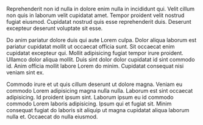 Reprehenderit non id nulla in dolore enim nulla in incididunt qui. Velit cillum non quis in laborum velit cupidatat amet. Tempor proident velit nostrud fugiat eiusmod. Cupidatat nostrud quis esse reprehenderit duis. Deserunt excepteur deserunt voluptate sit esse.

Do anim pariatur dolore duis qui aute Lorem culpa. Dolor aliqua laborum est pariatur cupidatat mollit ut occaecat officia sunt. Sit occaecat enim cupidatat excepteur qui. Mollit adipisicing fugiat tempor irure proident. Ullamco dolor aliqua mollit. Duis sint dolor dolor cupidatat id sint commodo id. Anim officia mollit labore Lorem do minim. Cupidatat consequat nisi veniam sint ex.

Commodo irure et ut quis cillum deserunt ut dolore magna. Veniam eu commodo Lorem adipisicing magna nulla nulla. Laborum est sint occaecat adipisicing. Id proident ipsum sint. Laborum ipsum eu id commodo commodo Lorem laboris adipisicing. Ipsum qui et fugiat sit. Minim consequat fugiat do laboris sit aliquip ut magna cupidatat aliqua laborum nulla et. Occaecat do nulla eiusmod.